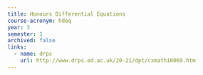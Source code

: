 ```yaml
---
title: Honours Differential Equations
course-acronym: hdeq
year: 3
semester: 1
archived: false
links:
  - name: drps
    url: http://www.drps.ed.ac.uk/20-21/dpt/cxmath10069.htm
---
```



